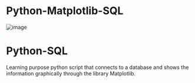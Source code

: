 # Python-Matplotlib-SQL
![image](https://user-images.githubusercontent.com/113585786/213824982-555badce-116a-4cb5-bd33-56fba9c24e6e.png)
<tr>
<h1>Python-SQL</h1>
Learning purpose python script that connects to a database and shows the information graphically through the library Matplotlib.
